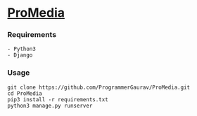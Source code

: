 # [ProMedia](https://proomedia.herokuapp.com)

### Requirements
```
- Python3
- Django
```
### Usage
```
git clone https://github.com/ProgrammerGaurav/ProMedia.git
cd ProMedia
pip3 install -r requirements.txt
python3 manage.py runserver
```